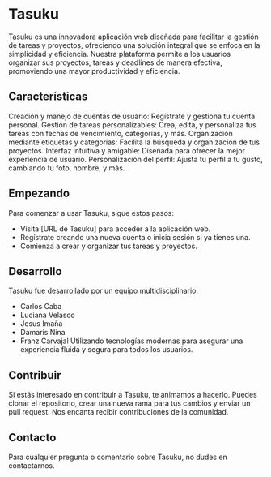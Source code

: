 # Tasuku

Tasuku es una innovadora aplicación web diseñada para facilitar la gestión de tareas y proyectos, ofreciendo una solución integral que se enfoca en la simplicidad y eficiencia. Nuestra plataforma permite a los usuarios organizar sus proyectos, tareas y deadlines de manera efectiva, promoviendo una mayor productividad y eficiencia.

## Características
Creación y manejo de cuentas de usuario: Regístrate y gestiona tu cuenta personal.
Gestión de tareas personalizables: Crea, edita, y personaliza tus tareas con fechas de vencimiento, categorías, y más.
Organización mediante etiquetas y categorías: Facilita la búsqueda y organización de tus proyectos.
Interfaz intuitiva y amigable: Diseñada para ofrecer la mejor experiencia de usuario.
Personalización del perfil: Ajusta tu perfil a tu gusto, cambiando tu foto, nombre, y más.
## Empezando
Para comenzar a usar Tasuku, sigue estos pasos:

- Visita [URL de Tasuku] para acceder a la aplicación web.
- Regístrate creando una nueva cuenta o inicia sesión si ya tienes una.
- Comienza a crear y organizar tus tareas y proyectos.
## Desarrollo
Tasuku fue desarrollado por un equipo multidisciplinario:

- Carlos Caba
- Luciana Velasco
- Jesus Imaña
- Damaris Nina
- Franz Carvajal
Utilizando tecnologías modernas para asegurar una experiencia fluida y segura para todos los usuarios.

## Contribuir
Si estás interesado en contribuir a Tasuku, te animamos a hacerlo. Puedes clonar el repositorio, crear una nueva rama para tus cambios y enviar un pull request. Nos encanta recibir contribuciones de la comunidad.

## Contacto
Para cualquier pregunta o comentario sobre Tasuku, no dudes en contactarnos.
